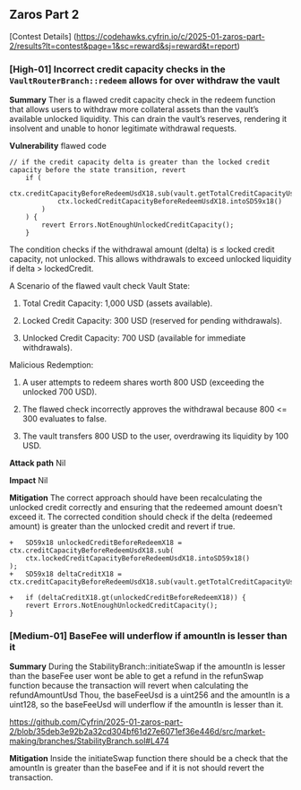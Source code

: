 ## Zaros Part 2
[Contest Details] (https://codehawks.cyfrin.io/c/2025-01-zaros-part-2/results?lt=contest&page=1&sc=reward&sj=reward&t=report)

### [High-01] Incorrect credit capacity checks in the `VaultRouterBranch::redeem` allows for over withdraw the vault

**Summary**
Ther is a flawed credit capacity check in the redeem function that allows users to withdraw more collateral assets than the vault’s available unlocked liquidity. This can drain the vault’s reserves, rendering it insolvent and unable to honor legitimate withdrawal requests.

**Vulnerability**
flawed code
```
// if the credit capacity delta is greater than the locked credit capacity before the state transition, revert
    if (
        ctx.creditCapacityBeforeRedeemUsdX18.sub(vault.getTotalCreditCapacityUsd()).lte(
            ctx.lockedCreditCapacityBeforeRedeemUsdX18.intoSD59x18()
        )
    ) {
        revert Errors.NotEnoughUnlockedCreditCapacity();
    }
```        
The condition checks if the withdrawal amount (delta) is ≤ locked credit capacity, not unlocked. This allows withdrawals to exceed unlocked liquidity if delta > lockedCredit.

A Scenario of the flawed vault check
Vault State:

1. Total Credit Capacity: 1,000 USD (assets available).

2. Locked Credit Capacity: 300 USD (reserved for pending withdrawals).

3. Unlocked Credit Capacity: 700 USD (available for immediate withdrawals).

Malicious Redemption:

1. A user attempts to redeem shares worth 800 USD (exceeding the unlocked 700 USD).

2. The flawed check incorrectly approves the withdrawal because 800 <= 300 evaluates to false.

3. The vault transfers 800 USD to the user, overdrawing its liquidity by 100 USD.

**Attack path**
Nil

**Impact**
Nil

**Mitigation**
The correct approach should have been recalculating the unlocked credit correctly and ensuring that the redeemed amount doesn't exceed it. The corrected condition should check if the delta (redeemed amount) is greater than the unlocked credit and revert if true.
```
+   SD59x18 unlockedCreditBeforeRedeemX18 = ctx.creditCapacityBeforeRedeemUsdX18.sub(
    ctx.lockedCreditCapacityBeforeRedeemUsdX18.intoSD59x18()
);
+   SD59x18 deltaCreditX18 = ctx.creditCapacityBeforeRedeemUsdX18.sub(vault.getTotalCreditCapacityUsd());
​
+   if (deltaCreditX18.gt(unlockedCreditBeforeRedeemX18)) {
    revert Errors.NotEnoughUnlockedCreditCapacity();
}
```

### [Medium-01] BaseFee will underflow if amountIn is lesser than it

**Summary**
During the StabilityBranch::initiateSwap if the amountIn is lesser than the baseFee user wont be able to get a refund in the refunSwap function because the transaction will revert when calculating the refundAmountUsd
Thou, the baseFeeUsd is a uint256 and the amountIn is a uint128, so the baseFeeUsd will underflow if the amountIn is lesser than it.

https://github.com/Cyfrin/2025-01-zaros-part-2/blob/35deb3e92b2a32cd304bf61d27e6071ef36e446d/src/market-making/branches/StabilityBranch.sol#L474

**Mitigation**
Inside the initiateSwap function there should be a check that the amountIn is greater than the baseFee and if it is not should revert the transaction.
